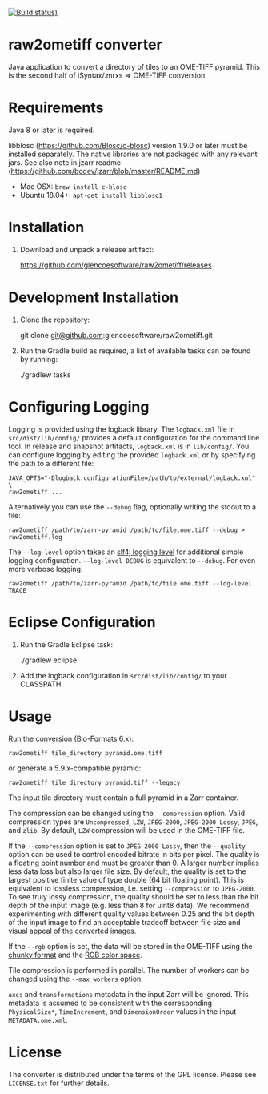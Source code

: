 [![Build status](https://github.com/glencoesoftware/raw2ometiff/workflows/Gradle/badge.svg))](https://github.com/glencoesoftware/raw2ometiff/actions)

raw2ometiff converter
=====================

Java application to convert a directory of tiles to an OME-TIFF pyramid.
This is the second half of iSyntax/.mrxs => OME-TIFF conversion.

Requirements
============

Java 8 or later is required.

libblosc (https://github.com/Blosc/c-blosc) version 1.9.0 or later must be installed separately.
The native libraries are not packaged with any relevant jars.  See also note in jzarr readme (https://github.com/bcdev/jzarr/blob/master/README.md)

 * Mac OSX: `brew install c-blosc`
 * Ubuntu 18.04+: `apt-get install libblosc1`

Installation
============

1. Download and unpack a release artifact:

    https://github.com/glencoesoftware/raw2ometiff/releases

Development Installation
========================

1. Clone the repository:

    git clone git@github.com:glencoesoftware/raw2ometiff.git

2. Run the Gradle build as required, a list of available tasks can be found by running:

    ./gradlew tasks

Configuring Logging
===================

Logging is provided using the logback library. The `logback.xml` file in `src/dist/lib/config/` provides a default configuration for the command line tool.
In release and snapshot artifacts, `logback.xml` is in `lib/config/`.
You can configure logging by editing the provided `logback.xml` or by specifying the path to a different file:

    JAVA_OPTS="-Dlogback.configurationFile=/path/to/external/logback.xml" \
    raw2ometiff ...

Alternatively you can use the `--debug` flag, optionally writing the stdout to a file:

    raw2ometiff /path/to/zarr-pyramid /path/to/file.ome.tiff --debug > raw2ometiff.log

The `--log-level` option takes an [slf4j logging level](https://www.slf4j.org/faq.html#fatal) for additional simple logging configuration.
`--log-level DEBUG` is equivalent to `--debug`. For even more verbose logging:

    raw2ometiff /path/to/zarr-pyramid /path/to/file.ome.tiff --log-level TRACE

Eclipse Configuration
=====================

1. Run the Gradle Eclipse task:

    ./gradlew eclipse

2. Add the logback configuration in `src/dist/lib/config/` to your CLASSPATH.

Usage
=====

Run the conversion (Bio-Formats 6.x):

    raw2ometiff tile_directory pyramid.ome.tiff

or generate a 5.9.x-compatible pyramid:

    raw2ometiff tile_directory pyramid.tiff --legacy

The input tile directory must contain a full pyramid in a Zarr container.

The compression can be changed using the `--compression` option.
Valid compression types are `Uncompressed`, `LZW`, `JPEG-2000`, `JPEG-2000 Lossy`, `JPEG`, and `zlib`.
By default, `LZW` compression will be used in the OME-TIFF file.

If the `--compression` option is set to `JPEG-2000 Lossy`, then
the `--quality` option can be used to control encoded bitrate in bits per pixel.
The quality is a floating point number and must be greater than 0. A larger number implies less data loss but also larger file size.
By default, the quality is set to the largest positive finite value of type double (64 bit floating point).
This is equivalent to lossless compression, i.e. setting `--compression` to `JPEG-2000`.
To see truly lossy compression, the quality should be set to less than the bit depth of the input image (e.g. less than 8 for uint8 data).
We recommend experimenting with different quality values between 0.25 and the bit depth of the input image to find an acceptable tradeoff
between file size and visual appeal of the converted images.

If the `--rgb` option is set, the data will be stored in the OME-TIFF using
the [chunky format](https://www.awaresystems.be/imaging/tiff/tifftags/planarconfiguration.html)
and the [RGB color space](https://www.awaresystems.be/imaging/tiff/tifftags/photometricinterpretation.html).

Tile compression is performed in parallel.  The number of workers can be changed using the `--max_workers` option.

`axes` and `transformations` metadata in the input Zarr will be ignored. This metadata is assumed to be consistent
with the corresponding `PhysicalSize*`, `TimeIncrement`, and `DimensionOrder` values in the input `METADATA.ome.xml`.

License
=======

The converter is distributed under the terms of the GPL license.
Please see `LICENSE.txt` for further details.
